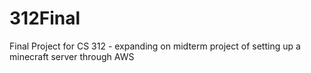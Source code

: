 # 312Final
Final Project for CS 312 - expanding on midterm project of setting up a minecraft server through AWS
